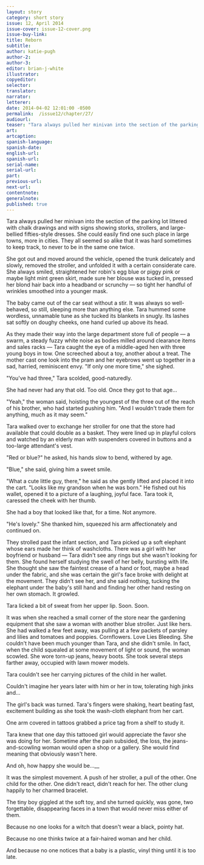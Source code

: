 ```yaml
---
layout: story
category: short story
issue: 12, April 2014
issue-cover: issue-12-cover.png
issue-buy-link:
title: Reborn
subtitle:
author: katie-pugh
author-2:
author-3:
editor: brian-j-white
illustrator: 
copyeditor:
selector:
translator:
narrator:
letterer:
date: 2014-04-02 12:01:00 -0500
permalink:  /issue12/chapter/27/
audiourl:
teaser: "Tara always pulled her minivan into the section of the parking lot littered with chalk drawings."
art:
artcaption:
spanish-language:
spanish-date:
english-url:
spanish-url:
serial-name:
serial-url:
part:
previous-url:
next-url:
contentnote:
generalnote:
published: true
---
```


Tara always pulled her minivan into the section of the parking lot littered with chalk drawings and with signs showing storks, strollers, and large-bellied fifties-style dresses. She could easily find one such place in large towns, more in cities. They all seemed so alike that it was hard sometimes to keep track, to never to be in the same one twice.

She got out and moved around the vehicle, opened the trunk delicately and slowly, removed the stroller, and unfolded it with a certain considerate care. She always smiled, straightened her robin's egg blue or piggy pink or maybe light mint green skirt, made sure her blouse was tucked in, pressed her blond hair back into a headband or scrunchy — so tight her handful of wrinkles smoothed into a younger mask.

The baby came out of the car seat without a stir. It was always so well-behaved, so still, sleeping more than anything else. Tara hummed some wordless, unnamable tune as she tucked its blankets in snugly. Its lashes sat softly on doughy cheeks, one hand curled up above its head.

As they made their way into the large department store full of people — a swarm, a steady fuzzy white noise as bodies milled around clearance items and sales racks — Tara caught the eye of a middle-aged hen with three young boys in tow. One screeched about a toy, another about a treat. The mother cast one look into the pram and her eyebrows went up together in a sad, harried, reminiscent envy. "If only one more time," she sighed.

"You've had three," Tara scolded, good-naturedly.

She had never had any that old. Too old. Once they got to that age…

"Yeah," the woman said, hoisting the youngest of the three out of the reach of his brother, who had started pushing him. "And I wouldn't trade them for anything, much as it may seem."

Tara walked over to exchange her stroller for one that the store had available that could double as a basket. They were lined up in playful colors and watched by an elderly man with suspenders covered in buttons and a too-large attendant's vest.

"Red or blue?" he asked, his hands slow to bend, withered by age.

"Blue," she said, giving him a sweet smile.

"What a cute little guy, there," he said as she gently lifted and placed it into the cart. "Looks like my grandson when he was born." He fished out his wallet, opened it to a picture of a laughing, joyful face. Tara took it, caressed the cheek with her thumb.

She had a boy that looked like that, for a time. Not anymore.

"He's lovely." She thanked him, squeezed his arm affectionately and continued on.

They strolled past the infant section, and Tara picked up a soft elephant whose ears made her think of washcloths. There was a girl with her boyfriend or husband — Tara didn't see any rings but she wasn't looking for them. She found herself studying the swell of her belly, bursting with life. She thought she saw the faintest crease of a hand or foot, maybe a head under the fabric, and she was certain the girl's face broke with delight at the movement. They didn't see her, and she said nothing, tucking the elephant under the baby's still hand and finding her other hand resting on her own stomach. It growled.

Tara licked a bit of sweat from her upper lip. Soon. Soon.

It was when she reached a small corner of the store near the gardening equipment that she saw a woman with another blue stroller. Just like hers. She had walked a few feet away, was pulling at a few packets of parsley and lilies and tomatoes and poppies. Cornflowers. Love Lies Bleeding. She couldn't have been much younger than Tara, and she didn't smile. In fact, when the child squealed at some movement of light or sound, the woman scowled. She wore torn-up jeans, heavy boots. She took several steps farther away, occupied with lawn mower models.

Tara couldn't see her carrying pictures of the child in her wallet.

Couldn't imagine her years later with him or her in tow, tolerating high jinks and…

The girl's back was turned. Tara's fingers were shaking, heart beating fast, excitement building as she took the wash-cloth elephant from her cart.

One arm covered in tattoos grabbed a price tag from a shelf to study it.

Tara knew that one day this tattooed girl would appreciate the favor she was doing for her. Sometime after the pain subsided, the loss, the jeans-and-scowling woman would open a shop or a gallery. She would find meaning that obviously wasn't here.

And oh, how happy she would be…__

It was the simplest movement. A push of her stroller, a pull of the other. One child for the other. One didn't react, didn't reach for her. The other clung happily to her charmed bracelet.

The tiny boy giggled at the soft toy, and she turned quickly, was gone, two forgettable, disappearing faces in a town that would never miss either of them.

Because no one looks for a witch that doesn't wear a black, pointy hat.

Because no one thinks twice at a fair-haired woman and her child.

And because no one notices that a baby is a plastic, vinyl thing until it is too late.
